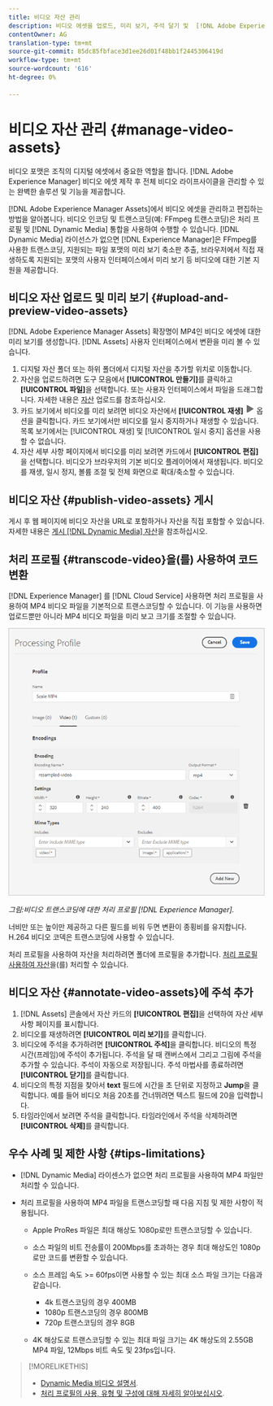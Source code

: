 ```yaml
---
title: 비디오 자산 관리
description: 비디오 에셋을 업로드, 미리 보기, 주석 달기 및  [!DNL Adobe Experience Manager]에 게시할 수 있습니다.
contentOwner: AG
translation-type: tm+mt
source-git-commit: 85dc85fbface3d1ee26d01f48bb1f2445306419d
workflow-type: tm+mt
source-wordcount: '616'
ht-degree: 0%

---
```



# 비디오 자산 관리 {#manage-video-assets}

비디오 포맷은 조직의 디지털 에셋에서 중요한 역할을 합니다. [!DNL Adobe Experience Manager] 비디오 에셋 제작 후 전체 비디오 라이프사이클을 관리할 수 있는 완벽한 솔루션 및 기능을 제공합니다.

[!DNL Adobe Experience Manager Assets]에서 비디오 에셋을 관리하고 편집하는 방법을 알아봅니다. 비디오 인코딩 및 트랜스코딩(예: FFmpeg 트랜스코딩)은 처리 프로필 및 [!DNL Dynamic Media] 통합을 사용하여 수행할 수 있습니다. [!DNL Dynamic Media] 라이선스가 없으면 [!DNL Experience Manager]은 FFmpeg를 사용한 트랜스코딩, 지원되는 파일 포맷의 미리 보기 축소판 추출, 브라우저에서 직접 재생하도록 지원되는 포맷의 사용자 인터페이스에서 미리 보기 등 비디오에 대한 기본 지원을 제공합니다.

## 비디오 자산 업로드 및 미리 보기 {#upload-and-preview-video-assets}

[!DNL Adobe Experience Manager Assets] 확장명이 MP4인 비디오 에셋에 대한 미리 보기를 생성합니다. [!DNL Assets] 사용자 인터페이스에서 변환을 미리 볼 수 있습니다.

1. 디지털 자산 폴더 또는 하위 폴더에서 디지털 자산을 추가할 위치로 이동합니다.
1. 자산을 업로드하려면 도구 모음에서 **[!UICONTROL 만들기]**&#x200B;를 클릭하고 **[!UICONTROL 파일]**&#x200B;을 선택합니다. 또는 사용자 인터페이스에서 파일을 드래그합니다. 자세한 내용은 [자산](manage-digital-assets.md#uploading-assets) 업로드를 참조하십시오.
1. 카드 보기에서 비디오를 미리 보려면 비디오 자산에서 **[!UICONTROL 재생]** ![재생 옵션](assets/do-not-localize/play.png) 옵션을 클릭합니다. 카드 보기에서만 비디오를 일시 중지하거나 재생할 수 있습니다. 목록 보기에서는 [!UICONTROL 재생] 및 [!UICONTROL 일시 중지] 옵션을 사용할 수 없습니다.
1. 자산 세부 사항 페이지에서 비디오를 미리 보려면 카드에서 **[!UICONTROL 편집]**&#x200B;을 선택합니다. 비디오가 브라우저의 기본 비디오 플레이어에서 재생됩니다. 비디오를 재생, 일시 정지, 볼륨 조절 및 전체 화면으로 확대/축소할 수 있습니다.

## 비디오 자산 {#publish-video-assets} 게시

게시 후 웹 페이지에 비디오 자산을 URL로 포함하거나 자산을 직접 포함할 수 있습니다. 자세한 내용은 [게시 [!DNL Dynamic Media] 자산](/help/assets/dynamic-media/publishing-dynamicmedia-assets.md)을 참조하십시오.

## 처리 프로필 {#transcode-video}을(를) 사용하여 코드 변환

[!DNL Experience Manager] 를  [!DNL Cloud Service] 사용하면 처리 프로필을 사용하여 MP4 비디오 파일을 기본적으로 트랜스코딩할 수 있습니다. 이 기능을 사용하면 업로드뿐만 아니라 MP4 비디오 파일을 미리 보고 크기를 조절할 수 있습니다.

![비디오 트랜스코딩에 대한 처리 프로필 만들기  [!DNL Experience Manager]](assets/video-processing-profile-for-mp4.png)

*그림:비디오 트랜스코딩에 대한 처리 프로필 [!DNL Experience Manager].*

너비만 또는 높이만 제공하고 다른 필드를 비워 두면 변환이 종횡비를 유지합니다. H.264 비디오 코덱은 트랜스코딩에 사용할 수 있습니다.

처리 프로필을 사용하여 자산을 처리하려면 폴더에 프로필을 추가합니다. [처리 프로필 사용하여 자산](/help/assets/asset-microservices-configure-and-use.md#use-profiles)을(를) 처리할 수 있습니다.

## 비디오 자산 {#annotate-video-assets}에 주석 추가

1. [!DNL Assets] 콘솔에서 자산 카드의 **[!UICONTROL 편집]**&#x200B;을 선택하여 자산 세부 사항 페이지를 표시합니다.
1. 비디오를 재생하려면 **[!UICONTROL 미리 보기]**&#x200B;를 클릭합니다.
1. 비디오에 주석을 추가하려면 **[!UICONTROL 주석]**&#x200B;을 클릭합니다. 비디오의 특정 시간(프레임)에 주석이 추가됩니다. 주석을 달 때 캔버스에서 그리고 그림에 주석을 추가할 수 있습니다. 주석이 자동으로 저장됩니다. 주석 마법사를 종료하려면 **[!UICONTROL 닫기]**&#x200B;를 클릭합니다.
1. 비디오의 특정 지점을 찾아서 **text** 필드에 시간을 초 단위로 지정하고 **Jump**&#x200B;을 클릭합니다. 예를 들어 비디오 처음 20초를 건너뛰려면 텍스트 필드에 20을 입력합니다.
1. 타임라인에서 보려면 주석을 클릭합니다. 타임라인에서 주석을 삭제하려면 **[!UICONTROL 삭제]**&#x200B;를 클릭합니다.

## 우수 사례 및 제한 사항 {#tips-limitations}

* [!DNL Dynamic Media] 라이센스가 없으면 처리 프로필을 사용하여 MP4 파일만 처리할 수 있습니다.
* 처리 프로필을 사용하여 MP4 파일을 트랜스코딩할 때 다음 지침 및 제한 사항이 적용됩니다.

   * Apple ProRes 파일은 최대 해상도 1080p로만 트랜스코딩할 수 있습니다.
   * 소스 파일의 비트 전송률이 200Mbps를 초과하는 경우 최대 해상도인 1080p로만 코드를 변환할 수 있습니다.
   * 소스 프레임 속도 >= 60fps이면 사용할 수 있는 최대 소스 파일 크기는 다음과 같습니다.

      * 4k 트랜스코딩의 경우 400MB
      * 1080p 트랜스코딩의 경우 800MB
      * 720p 트랜스코딩의 경우 8GB
   * 4K 해상도로 트랜스코딩할 수 있는 최대 파일 크기는 4K 해상도의 2.55GB MP4 파일, 12Mbps 비트 속도 및 23fps입니다.


>[!MORELIKETHIS]
>
>* [Dynamic Media 비디오 설명서](/help/assets/dynamic-media/video.md).
>* [처리 프로필의 사용, 유형 및 구성에 대해 자세히 알아보십시오](/help/assets/asset-microservices-configure-and-use.md).

